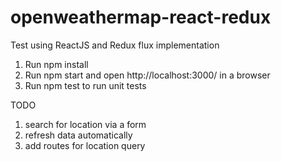 # openweathermap-react-redux

Test using ReactJS and Redux flux implementation

1. Run npm install
2. Run npm start and open http://localhost:3000/ in a browser
3. Run npm test to run unit tests

TODO

1. search for location via a form
2. refresh data automatically
3. add routes for location query
